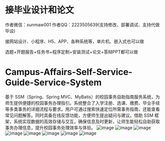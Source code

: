 # 接毕业设计和论文
作者微信：xunmaw001  作者QQ：2223505639(支持修改、部署调试、支持代做毕设)

接网站设计、小程序、H5、APP、各种系统等，单片机、嵌入式也可以做

选题+开题报告+任务书+程序定制+安装测试+论文+答辩PPT都可以做
# Campus-Affairs-Self-Service-Guide-Service-System
基于 SSM（Spring、Spring MVC、MyBatis）的校园事务自助指南服务系统，为师生提供便捷的校园事务办理指引。系统整合了入学注册、选课、缴费、毕业手续等多类事务的详细流程与要求。用户可通过搜索快速定位所需事务指南，还能查看常见问题解答。同时具备在线反馈功能，方便师生提出疑问与建议。借助 SSM 框架，系统实现数据的高效存储与交互，确保信息及时更新，让师生能轻松自助获取事务办理信息，提升校园事务处理效率与体验。 
![image](https://github.com/user-attachments/assets/65649187-3636-4102-9379-e1049dd932f9)
![image](https://github.com/user-attachments/assets/30e57125-ed02-47e0-a9ef-59dc6888cf48)
![image](https://github.com/user-attachments/assets/ac488160-d32f-4b21-bd47-6fed7b077ee1)
![image](https://github.com/user-attachments/assets/5c99469e-e33a-47b7-95e2-d3b7bd3a3457)
![image](https://github.com/user-attachments/assets/a3659ade-48b7-45a0-b9bf-1d800d8ceccb)
![image](https://github.com/user-attachments/assets/6c0d0c21-0e84-4424-b9c6-eaa3e2c81a9a)
![image](https://github.com/user-attachments/assets/32517a68-baab-4363-b788-cf050a798efb)
![image](https://github.com/user-attachments/assets/ff36b3d3-08ef-438f-b6ff-4da05fae1f77)
